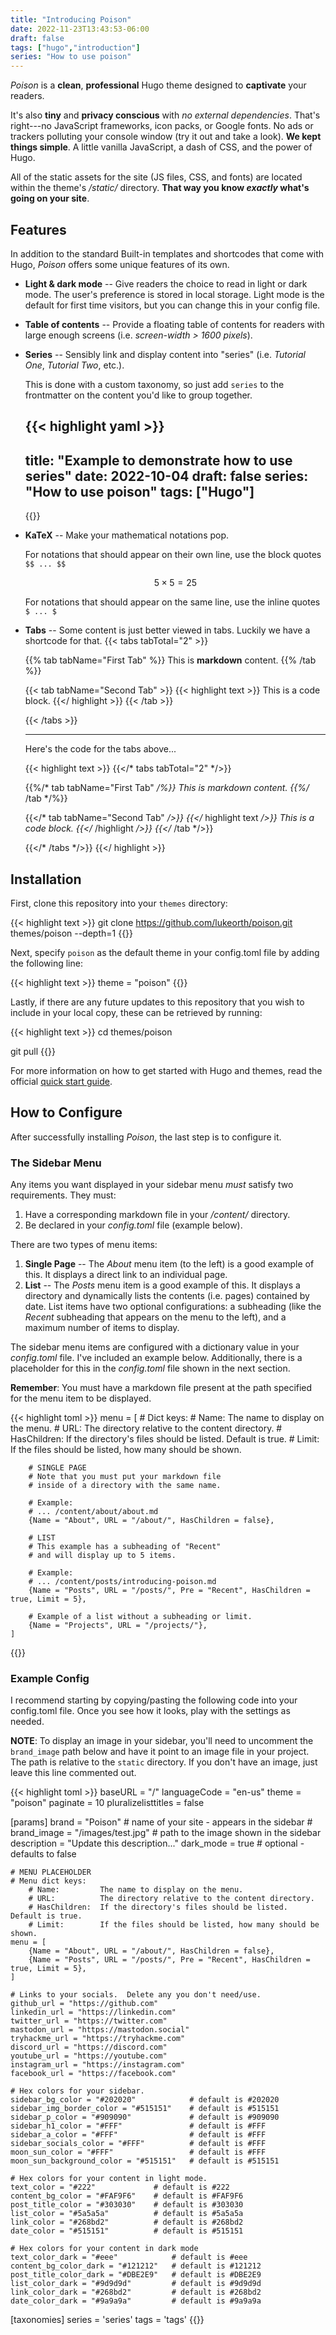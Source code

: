 ```yaml
---
title: "Introducing Poison"
date: 2022-11-23T13:43:53-06:00
draft: false
tags: ["hugo","introduction"]
series: "How to use poison"
---
```


*Poison* is a **clean**, **professional** Hugo theme designed to **captivate** your readers.

It's also **tiny** and **privacy conscious** with *no external dependencies*.  That's right---no JavaScript frameworks, icon packs, or Google fonts.  No ads or trackers polluting your console window (try it out and take a look).  **We kept things simple**.  A little vanilla JavaScript, a dash of CSS, and the power of Hugo.

All of the static assets for the site (JS files, CSS, and fonts) are located within the theme's */static/* directory.  **That way you know *exactly* what's going on your site**.

<!--more-->

## Features

In addition to the standard Built-in templates and shortcodes that come with Hugo, *Poison* offers some unique features of its own.

- **Light & dark mode** -- Give readers the choice to read in light or dark mode.  The user's preference is stored in local storage.  Light mode is the default for first time visitors, but you can change this in your config file.
- **Table of contents** -- Provide a floating table of contents for readers with large enough screens (i.e. *screen-width > 1600 pixels*).
- **Series** -- Sensibly link and display content into "series" (i.e. *Tutorial One*, *Tutorial Two*, etc.).
   
   This is done with a custom taxonomy, so just add `series` to the frontmatter on the content you'd like to group together.

    {{< highlight yaml >}}
    ---
    title: "Example to demonstrate how to use series"
    date: 2022-10-04
    draft: false
    series: "How to use poison"
    tags: ["Hugo"]
    ---
    {{</highlight >}}

- **KaTeX** -- Make your mathematical notations pop.

    For notations that should appear on their own line, use the block quotes `$$ ... $$`
    
    $$ 5 \times 5 = 25 $$

    For notations that should appear on the same line, use the inline quotes `$ ... $`
    
- **Tabs** -- Some content is just better viewed in tabs.  Luckily we have a shortcode for that.
    {{< tabs tabTotal="2" >}}

    {{% tab tabName="First Tab" %}}
This is **markdown** content.
    {{% /tab %}}

    {{< tab tabName="Second Tab" >}}
    {{< highlight text >}}
    This is a code block.
    {{</ highlight >}}
    {{< /tab >}}

    {{< /tabs >}}

    ---
    Here's the code for the tabs above...

    {{< highlight text >}}
    {{</* tabs tabTotal="2" */>}}

    {{%/* tab tabName="First Tab" */%}}
    This is markdown content.
    {{%/* /tab */%}}

    {{</* tab tabName="Second Tab" */>}}
    {{</* highlight text */>}}
    This is a code block.
    {{</* /highlight */>}}
    {{</* /tab */>}}

    {{</* /tabs */>}}
    {{</ highlight >}}
    


## Installation

First, clone this repository into your `themes` directory:

{{< highlight text >}}
git clone https://github.com/lukeorth/poison.git themes/poison --depth=1
{{</highlight >}}

Next, specify `poison` as the default theme in your config.toml file by adding the following line:

{{< highlight text >}}
theme = "poison"
{{</highlight >}}

Lastly, if there are any future updates to this repository that you wish to include in your local copy, these can be retrieved by running:

{{< highlight text >}}
cd themes/poison

git pull
{{</highlight >}}

For more information on how to get started with Hugo and themes, read the official [quick start guide](https://gohugo.io/getting-started/quick-start/).

## How to Configure

After successfully installing *Poison*, the last step is to configure it.

### The Sidebar Menu

Any items you want displayed in your sidebar menu *must* satisfy two requirements.  They must:

1. Have a corresponding markdown file in your */content/* directory.
2. Be declared in your *config.toml* file (example below).

There are two types of menu items:

1. **Single Page** -- The *About* menu item (to the left) is a good example of this.  It displays a direct link to an individual page.
2. **List** -- The *Posts* menu item is a good example of this.  It displays a directory and dynamically lists the contents (i.e. pages) contained by date.  List items have two optional configurations: a subheading (like the *Recent* subheading that appears on the menu to the left), and a maximum number of items to display.

The sidebar menu items are configured with a dictionary value in your *config.toml* file.  I've included an example below.  Additionally, there is a placeholder for this in the *config.toml* file shown in the next section.

**Remember**: You must have a markdown file present at the path specified for the menu item to be displayed.

{{< highlight toml >}}
menu = [
        # Dict keys:
            # Name:         The name to display on the menu.
            # URL:          The directory relative to the content directory.
            # HasChildren:  If the directory's files should be listed.  Default is true.
            # Limit:        If the files should be listed, how many should be shown.

        # SINGLE PAGE
        # Note that you must put your markdown file 
        # inside of a directory with the same name.

        # Example:
        # ... /content/about/about.md
        {Name = "About", URL = "/about/", HasChildren = false},
        
        # LIST
        # This example has a subheading of "Recent"
        # and will display up to 5 items.

        # Example:
        # ... /content/posts/introducing-poison.md
        {Name = "Posts", URL = "/posts/", Pre = "Recent", HasChildren = true, Limit = 5},

        # Example of a list without a subheading or limit.
        {Name = "Projects", URL = "/projects/"},
    ]
{{</highlight >}}

### Example Config
I recommend starting by copying/pasting the following code into your config.toml file.  Once you see how it looks, play with the settings as needed.

**NOTE**: To display an image in your sidebar, you'll need to uncomment the `brand_image` path below and have it point to an image file in your project.  The path is relative to the `static` directory.  If you don't have an image, just leave this line commented out.

{{< highlight toml >}}
baseURL = "/"
languageCode = "en-us"
theme = "poison"
paginate = 10
pluralizelisttitles = false

[params]
    brand = "Poison"                    # name of your site - appears in the sidebar
    # brand_image = "/images/test.jpg"  # path to the image shown in the sidebar
    description = "Update this description..."
    dark_mode = true                    # optional - defaults to false

    # MENU PLACEHOLDER
    # Menu dict keys:
        # Name:         The name to display on the menu.
        # URL:          The directory relative to the content directory.
        # HasChildren:  If the directory's files should be listed.  Default is true.
        # Limit:        If the files should be listed, how many should be shown.
    menu = [
        {Name = "About", URL = "/about/", HasChildren = false},
        {Name = "Posts", URL = "/posts/", Pre = "Recent", HasChildren = true, Limit = 5},
    ]

    # Links to your socials.  Delete any you don't need/use. 
    github_url = "https://github.com"
    linkedin_url = "https://linkedin.com"
    twitter_url = "https://twitter.com"
    mastodon_url = "https://mastodon.social"
    tryhackme_url = "https://tryhackme.com"
    discord_url = "https://discord.com"
    youtube_url = "https://youtube.com"
    instagram_url = "https://instagram.com"
    facebook_url = "https://facebook.com"

    # Hex colors for your sidebar.
    sidebar_bg_color = "#202020"            # default is #202020
    sidebar_img_border_color = "#515151"    # default is #515151
    sidebar_p_color = "#909090"             # default is #909090
    sidebar_h1_color = "#FFF"               # default is #FFF
    sidebar_a_color = "#FFF"                # default is #FFF
    sidebar_socials_color = "#FFF"          # default is #FFF
    moon_sun_color = "#FFF"                 # default is #FFF
    moon_sun_background_color = "#515151"   # default is #515151

    # Hex colors for your content in light mode.
    text_color = "#222"             # default is #222
    content_bg_color = "#FAF9F6"    # default is #FAF9F6
    post_title_color = "#303030"    # default is #303030
    list_color = "#5a5a5a"          # default is #5a5a5a
    link_color = "#268bd2"          # default is #268bd2
    date_color = "#515151"          # default is #515151

    # Hex colors for your content in dark mode
    text_color_dark = "#eee"            # default is #eee
    content_bg_color_dark = "#121212"   # default is #121212
    post_title_color_dark = "#DBE2E9"   # default is #DBE2E9
    list_color_dark = "#9d9d9d"         # default is #9d9d9d
    link_color_dark = "#268bd2"         # default is #268bd2
    date_color_dark = "#9a9a9a"         # default is #9a9a9a

[taxonomies]
    series = 'series'
    tags = 'tags'
{{</highlight >}}
